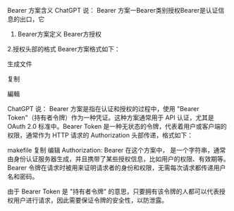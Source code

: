 

Bearer 方案含义
ChatGPT 说：
Bearer 方案一Bearer类别授权Bearer是认证信息的出口，它

1. Bearer方案定义
   Bearer方授权​

2.授权头部的格式
Bearer方案格式如下：

生成文件

复制

編輯

ChatGPT 说：
Bearer 方案是指在认证和授权的过程中，使用 "Bearer Token"（持有者令牌）作为一种凭证。这种方案通常用于 API 认证，尤其是 OAuth 2.0 标准中。Bearer Token 是一种无状态的令牌，代表着用户或客户端的权限，通常作为 HTTP 请求的 Authorization 头部传递，格式如下：

makefile
复制
编辑
Authorization: Bearer <token>
在这个方案中，<token> 是一个字符串，通常由身份认证服务器生成，并且携带了某些授权信息，比如用户的权限、有效期等。Bearer 令牌在请求时被用来证明请求者的身份和权限，无需每次请求都传递用户名和密码。

由于 Bearer Token 是 "持有者令牌" 的意思，只要拥有该令牌的人都可以代表授权用户进行请求，因此需要保证令牌的安全性，以防泄露。